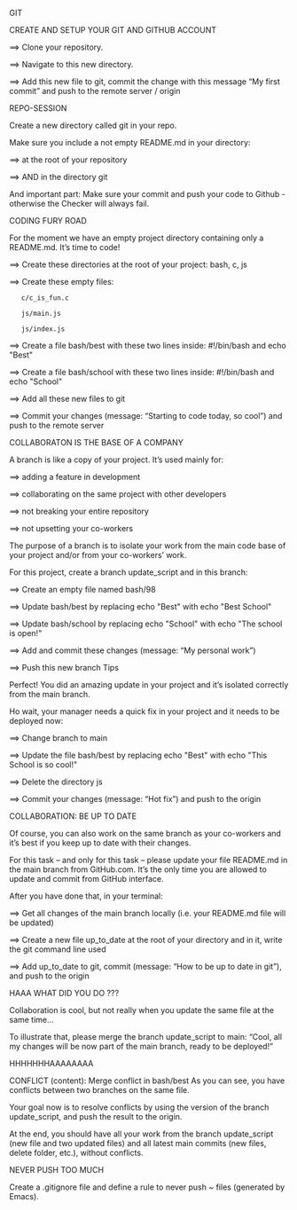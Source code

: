 GIT

CREATE AND SETUP YOUR GIT AND GITHUB ACCOUNT

==> Clone your repository.

==> Navigate to this new directory.

==> Add this new file to git, commit the change with this message “My first commit” and push to the remote server / origin

REPO-SESSION

Create a new directory called git in your repo.

Make sure you include a not empty README.md in your directory:

==> at the root of your repository

==> AND in the directory git

And important part: Make sure your commit and push your code to Github - otherwise the Checker will always fail.

CODING FURY ROAD

For the moment we have an empty project directory containing only a README.md. It’s time to code!

==> Create these directories at the root of your project: bash, c, js

==> Create these empty files:

       c/c_is_fun.c

       js/main.js

       js/index.js
==> Create a file bash/best with these two lines inside: #!/bin/bash and echo "Best"

==> Create a file bash/school with these two lines inside: #!/bin/bash and echo "School"

==> Add all these new files to git

==> Commit your changes (message: “Starting to code today, so cool”) and push to the remote server

COLLABORATON IS THE BASE OF A COMPANY

A branch is like a copy of your project. It’s used mainly for:

==> adding a feature in development

==> collaborating on the same project with other developers

==> not breaking your entire repository

==> not upsetting your co-workers

The purpose of a branch is to isolate your work from the main code base of your project and/or from your co-workers’ work.

For this project, create a branch update_script and in this branch:

==> Create an empty file named bash/98

==> Update bash/best by replacing echo "Best" with echo "Best School"

==> Update bash/school by replacing echo "School" with echo "The school is open!"

==> Add and commit these changes (message: “My personal work”)

==> Push this new branch Tips

Perfect! You did an amazing update in your project and it’s isolated correctly from the main branch.

Ho wait, your manager needs a quick fix in your project and it needs to be deployed now:

==> Change branch to main

==> Update the file bash/best by replacing echo "Best" with echo "This School is so cool!"

==> Delete the directory js

==> Commit your changes (message: “Hot fix”) and push to the origin

COLLABORATION: BE UP TO DATE

Of course, you can also work on the same branch as your co-workers and it’s best if you keep up to date with their changes.

For this task – and only for this task – please update your file README.md in the main branch from GitHub.com. It’s the only time you are allowed to update and commit from GitHub interface.

After you have done that, in your terminal:

==> Get all changes of the main branch locally (i.e. your README.md file will be updated)

==> Create a new file up_to_date at the root of your directory and in it, write the git command line used

==> Add up_to_date to git, commit (message: “How to be up to date in git”), and push to the origin

HAAA WHAT DID YOU DO ???

Collaboration is cool, but not really when you update the same file at the same time…

To illustrate that, please merge the branch update_script to main: “Cool, all my changes will be now part of the main branch, ready to be deployed!”

   HHHHHHHAAAAAAAA

   CONFLICT (content): Merge conflict in bash/best
As you can see, you have conflicts between two branches on the same file.

Your goal now is to resolve conflicts by using the version of the branch update_script, and push the result to the origin.

At the end, you should have all your work from the branch update_script (new file and two updated files) and all latest main commits (new files, delete folder, etc.), without conflicts.

NEVER PUSH TOO MUCH

Create a .gitignore file and define a rule to never push ~ files (generated by Emacs).

